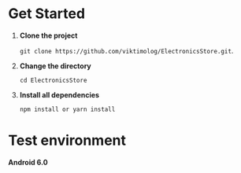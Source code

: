 # Get Started

1. **Clone the project**

    `git clone https://github.com/viktimolog/ElectronicsStore.git`.

2. **Change the directory**

    `cd ElectronicsStore`

3. **Install all dependencies**

    `npm install or yarn install`

# Test environment
**Android 6.0**

